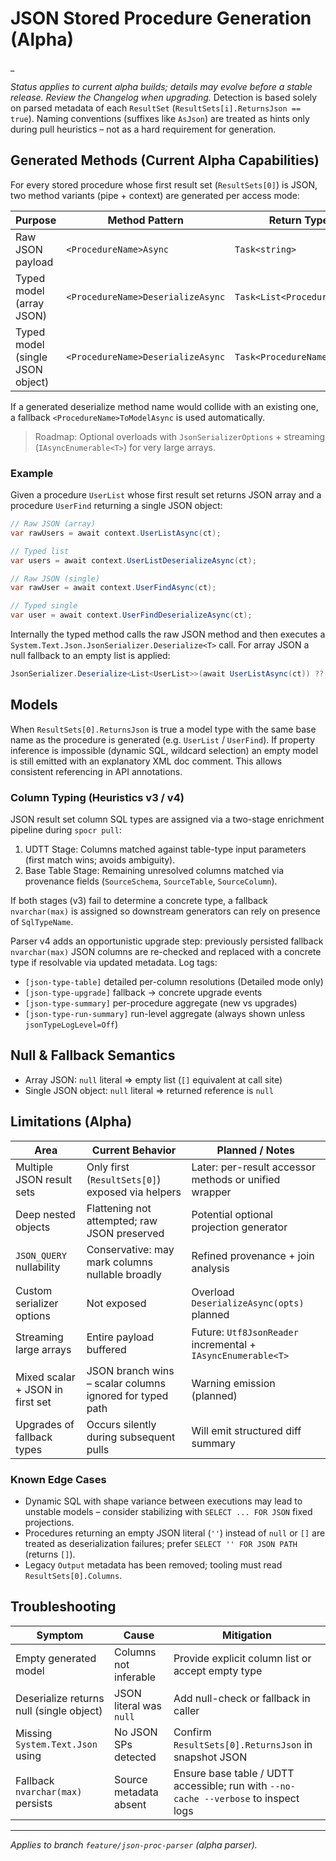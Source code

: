 # JSON Stored Procedure Generation (Alpha)

\_

_Status applies to current alpha builds; details may evolve before a stable release. Review the Changelog when upgrading._
Detection is based solely on parsed metadata of each `ResultSet` (`ResultSets[i].ReturnsJson == true`). Naming conventions (suffixes like `AsJson`) are treated as hints only during pull heuristics – not as a hard requirement for generation.

## Generated Methods (Current Alpha Capabilities)

For every stored procedure whose first result set (`ResultSets[0]`) is JSON, two method variants (pipe + context) are generated per access mode:

| Purpose                          | Method Pattern                    | Return Type                 |
| -------------------------------- | --------------------------------- | --------------------------- |
| Raw JSON payload                 | `<ProcedureName>Async`            | `Task<string>`              |
| Typed model (array JSON)         | `<ProcedureName>DeserializeAsync` | `Task<List<ProcedureName>>` |
| Typed model (single JSON object) | `<ProcedureName>DeserializeAsync` | `Task<ProcedureName>`       |

If a generated deserialize method name would collide with an existing one, a fallback `<ProcedureName>ToModelAsync` is used automatically.

> Roadmap: Optional overloads with `JsonSerializerOptions` + streaming (`IAsyncEnumerable<T>`) for very large arrays.

### Example

Given a procedure `UserList` whose first result set returns JSON array and a procedure `UserFind` returning a single JSON object:

```csharp
// Raw JSON (array)
var rawUsers = await context.UserListAsync(ct);

// Typed list
var users = await context.UserListDeserializeAsync(ct);

// Raw JSON (single)
var rawUser = await context.UserFindAsync(ct);

// Typed single
var user = await context.UserFindDeserializeAsync(ct);
```

Internally the typed method calls the raw JSON method and then executes a `System.Text.Json.JsonSerializer.Deserialize<T>` call. For array JSON a null fallback to an empty list is applied:

```csharp
JsonSerializer.Deserialize<List<UserList>>(await UserListAsync(ct)) ?? new List<UserList>();
```

## Models

When `ResultSets[0].ReturnsJson` is true a model type with the same base name as the procedure is generated (e.g. `UserList` / `UserFind`). If property inference is impossible (dynamic SQL, wildcard selection) an empty model is still emitted with an explanatory XML doc comment. This allows consistent referencing in API annotations.

### Column Typing (Heuristics v3 / v4)

JSON result set column SQL types are assigned via a two-stage enrichment pipeline during `spocr pull`:

1. UDTT Stage: Columns matched against table-type input parameters (first match wins; avoids ambiguity).
2. Base Table Stage: Remaining unresolved columns matched via provenance fields (`SourceSchema`, `SourceTable`, `SourceColumn`).

If both stages (v3) fail to determine a concrete type, a fallback `nvarchar(max)` is assigned so downstream generators can rely on presence of `SqlTypeName`.

Parser v4 adds an opportunistic upgrade step: previously persisted fallback `nvarchar(max)` JSON columns are re-checked and replaced with a concrete type if resolvable via updated metadata. Log tags:

- `[json-type-table]` detailed per-column resolutions (Detailed mode only)
- `[json-type-upgrade]` fallback -> concrete upgrade events
- `[json-type-summary]` per-procedure aggregate (new vs upgrades)
- `[json-type-run-summary]` run-level aggregate (always shown unless `jsonTypeLogLevel=Off`)

## Null & Fallback Semantics

- Array JSON: `null` literal ⇒ empty list (`[]` equivalent at call site)
- Single JSON object: `null` literal ⇒ returned reference is `null`

## Limitations (Alpha)

| Area                             | Current Behavior                                         | Planned / Notes                                              |
| -------------------------------- | -------------------------------------------------------- | ------------------------------------------------------------ |
| Multiple JSON result sets        | Only first (`ResultSets[0]`) exposed via helpers         | Later: per-result accessor methods or unified wrapper        |
| Deep nested objects              | Flattening not attempted; raw JSON preserved             | Potential optional projection generator                      |
| `JSON_QUERY` nullability         | Conservative: may mark columns nullable broadly          | Refined provenance + join analysis                           |
| Custom serializer options        | Not exposed                                              | Overload `DeserializeAsync(opts)` planned                    |
| Streaming large arrays           | Entire payload buffered                                  | Future: `Utf8JsonReader` incremental + `IAsyncEnumerable<T>` |
| Mixed scalar + JSON in first set | JSON branch wins – scalar columns ignored for typed path | Warning emission (planned)                                   |
| Upgrades of fallback types       | Occurs silently during subsequent pulls                  | Will emit structured diff summary                            |

### Known Edge Cases

- Dynamic SQL with shape variance between executions may lead to unstable models – consider stabilizing with `SELECT ... FOR JSON` fixed projections.
- Procedures returning an empty JSON literal (`''`) instead of `null` or `[]` are treated as deserialization failures; prefer `SELECT '' FOR JSON PATH` (returns `[]`).
- Legacy `Output` metadata has been removed; tooling must read `ResultSets[0].Columns`.

## Troubleshooting

| Symptom                                  | Cause                   | Mitigation                                                                           |
| ---------------------------------------- | ----------------------- | ------------------------------------------------------------------------------------ |
| Empty generated model                    | Columns not inferable   | Provide explicit column list or accept empty type                                    |
| Deserialize returns null (single object) | JSON literal was `null` | Add null-check or fallback in caller                                                 |
| Missing `System.Text.Json` using         | No JSON SPs detected    | Confirm `ResultSets[0].ReturnsJson` in snapshot JSON                                 |
| Fallback `nvarchar(max)` persists        | Source metadata absent  | Ensure base table / UDTT accessible; run with `--no-cache --verbose` to inspect logs |

---

_Applies to branch `feature/json-proc-parser` (alpha parser)._
